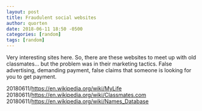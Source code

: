 ```yaml
---
layout: post
title: Fraudulent social websites
author: quorten
date: 2018-06-11 18:50 -0500
categories: [random]
tags: [random]
---
```


Very interesting sites here.  So, there are these websites to meet up
with old classmates... but the problem was in their marketing tactics.
False advertising, demanding payment, false claims that someone is
looking for you to get payment.

20180611/https://en.wikipedia.org/wiki/MyLife  
20180611/https://en.wikipedia.org/wiki/Classmates.com  
20180611/https://en.wikipedia.org/wiki/Names_Database
